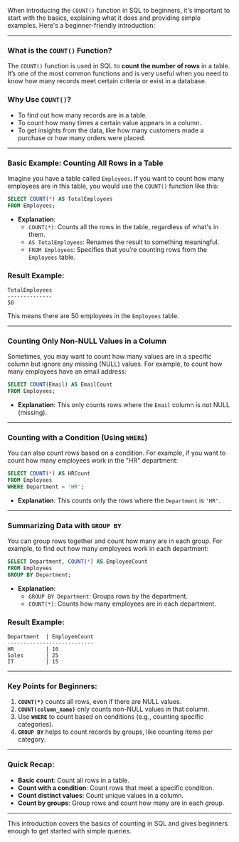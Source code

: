 When introducing the `COUNT()` function in SQL to beginners, it's important to start with the basics, explaining what it does and providing simple examples. Here's a beginner-friendly introduction:

---

### **What is the `COUNT()` Function?**

The `COUNT()` function is used in SQL to **count the number of rows** in a table. It’s one of the most common functions and is very useful when you need to know how many records meet certain criteria or exist in a database.

### **Why Use `COUNT()`?**

- To find out how many records are in a table.
- To count how many times a certain value appears in a column.
- To get insights from the data, like how many customers made a purchase or how many orders were placed.

---

### **Basic Example: Counting All Rows in a Table**

Imagine you have a table called `Employees`. If you want to count how many employees are in this table, you would use the `COUNT()` function like this:

```sql
SELECT COUNT(*) AS TotalEmployees
FROM Employees;
```

- **Explanation**:  
  - `COUNT(*)`: Counts all the rows in the table, regardless of what's in them.
  - `AS TotalEmployees`: Renames the result to something meaningful.
  - `FROM Employees`: Specifies that you’re counting rows from the `Employees` table.

### **Result Example:**
```
TotalEmployees
--------------
50
```
This means there are 50 employees in the `Employees` table.

---

### **Counting Only Non-NULL Values in a Column**

Sometimes, you may want to count how many values are in a specific column but ignore any missing (NULL) values. For example, to count how many employees have an email address:

```sql
SELECT COUNT(Email) AS EmailCount
FROM Employees;
```

- **Explanation**: This only counts rows where the `Email` column is not NULL (missing).

---

### **Counting with a Condition (Using `WHERE`)**

You can also count rows based on a condition. For example, if you want to count how many employees work in the "HR" department:

```sql
SELECT COUNT(*) AS HRCount
FROM Employees
WHERE Department = 'HR';
```

- **Explanation**: This counts only the rows where the `Department` is `'HR'`.

---

### **Summarizing Data with `GROUP BY`**

You can group rows together and count how many are in each group. For example, to find out how many employees work in each department:

```sql
SELECT Department, COUNT(*) AS EmployeeCount
FROM Employees
GROUP BY Department;
```

- **Explanation**:  
  - `GROUP BY Department`: Groups rows by the department.
  - `COUNT(*)`: Counts how many employees are in each department.

### Result Example:
```
Department  | EmployeeCount
---------------------------
HR          | 10
Sales       | 25
IT          | 15
```

---

### **Key Points for Beginners:**

1. **`COUNT(*)`** counts all rows, even if there are NULL values.
2. **`COUNT(column_name)`** only counts non-NULL values in that column.
3. Use **`WHERE`** to count based on conditions (e.g., counting specific categories).
4. **`GROUP BY`** helps to count records by groups, like counting items per category.

---

### Quick Recap:

- **Basic count**: Count all rows in a table.
- **Count with a condition**: Count rows that meet a specific condition.
- **Count distinct values**: Count unique values in a column.
- **Count by groups**: Group rows and count how many are in each group.

---

This introduction covers the basics of counting in SQL and gives beginners enough to get started with simple queries.
